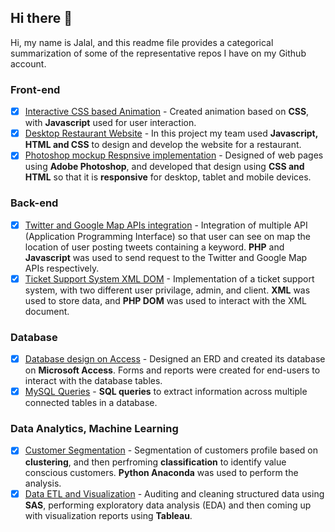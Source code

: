 ## Hi there 👋

Hi, my name is Jalal, and this readme file provides a categorical summarization of some of the representative repos I have on my Github account. 

### Front-end
- [x] [Interactive CSS based Animation](https://github.com/JalalQ/5104-CSS-Animation) - Created animation based on **CSS**, with **Javascript** used for user interaction. 
- [x] [Desktop Restaurant Website](https://github.com/JalalQ/5103-Restaurant-Group) - In this project my team used **Javascript, HTML and CSS** to design and develop the website for a restaurant.
- [x] [Photoshop mockup Respnsive implementation](https://github.com/JalalQ/5104-Photoshop-Responsive-Mockup) - Designed of web pages using **Adobe Photoshop**, and developed that design using **CSS and HTML** so that it is **responsive** for desktop, tablet and mobile devices.

### Back-end 
- [x] [Twitter and Google Map APIs integration](https://github.com/JalalQ/5203-Twitter-GoogleMap-Apis) - Integration of multiple API (Application Programming Interface) so that user can see on map the location of user posting tweets containing a keyword. **PHP** and **Javascript** was used to send request to the Twitter and Google Map APIs respectively.
- [x] [Ticket Support System XML DOM](https://github.com/JalalQ/5203-Ticket-Support-XML) - Implementation of a ticket support system, with two different user privilage, admin, and client. **XML** was used to store data, and **PHP DOM** was used to interact with the XML document.

### Database
- [x] [Database design on Access](https://github.com/JalalQ/4007-Access-Database) - Designed an ERD and created its database on **Microsoft Access**. Forms and reports were created for end-users to interact with the database tables.
- [x] [MySQL Queries](https://github.com/JalalQ/5105-MySQL-Queries) - **SQL queries** to extract information across multiple connected tables in a database.

### Data Analytics, Machine Learning
- [x] [Customer Segmentation](https://github.com/JalalQ/4023-Anaconda-Cutomer-Segmentation) - Segmentation of customers profile based on **clustering**, and then perfroming **classification** to identify value conscious customers. **Python Anaconda** was used to perform the analysis.
- [x] [Data ETL and Visualization](https://github.com/JalalQ/4022-Data-Preparation-Visualization) - Auditing and cleaning structured data using **SAS**, performing exploratory data analysis (EDA) and then coming up with visualization reports using **Tableau**.
